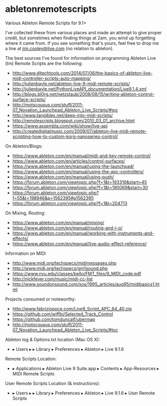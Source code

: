 abletonremotescripts
====================

Various Ableton Remote Scripts for 9.1+

I've collected these from various places and made an attempt to give proper credit, but sometimes when finding things at 2am, you wind up forgetting where it came from.  If you see something that's yours, feel free to drop me a line at jim.cooley@live.com (no relation to ableton).

The best sources I've found for information on programming Ableton Live (tm) Remote Scripts are the following:
* http://www.djtechtools.com/2014/07/06/the-basics-of-ableton-live-midi-controller-scripts-auto-mapping/
* http://julienbayle.net/ableton-live-9-midi-remote-scripts/
* http://julienbayle.net/PythonLiveAPI_documentation/Live9.1.4.xml
* http://blogs.bl0rg.net/netzstaub/2008/08/15/writing-ableton-control-surface-scripts/
* http://motscousus.com/stuff/2011-07_Novation_Launchpad_Ableton_Live_Scripts/#toc
* http://www.tangiblex.net/deep-into-midi-scripts/
* http://remotescripts.blogspot.com/2010_03_01_archive.html
* https://www.assembla.com/wiki/show/live-api
* http://createdigitalmusic.com/2009/07/ableton-live-midi-remote-scripting-how-to-custom-korg-nanoseries-control/

On Ableton/Blogs:
* https://www.ableton.com/en/manual/midi-and-key-remote-control/
* https://www.ableton.com/en/articles/control-surfaces/
* https://www.ableton.com/en/manual/using-the-launchpad/
* https://www.ableton.com/en/manual/using-the-apc-controllers/
* https://www.ableton.com/en/manual/using-push/
* https://forum.ableton.com/viewtopic.php?f=1&t=193316&start=45
* https://forum.ableton.com/viewtopic.php?f=1&t=190069&start=30
* https://forum.ableton.com/viewtopic.php?f=55&t=198946&p=1562395#p1562395
* https://forum.ableton.com/viewtopic.php?f=1&t=204713

On Mixing, Routing:
* https://www.ableton.com/en/manual/mixing/
* https://www.ableton.com/en/manual/routing-and-i-o/
* https://www.ableton.com/en/manual/working-with-instruments-and-effects/
* https://www.ableton.com/en/manual/live-audio-effect-reference/

Information on MIDI
* http://www.midi.org/techspecs/midimessages.php
* http://www.midi.org/techspecs/gm1sound.php
* https://www.nyu.edu/classes/bello/FMT_files/9_MIDI_code.pdf
* http://nickfever.com/music/midi-cc-list
* http://www.soundonsound.com/sos/1995_articles/aug95/midibasics1.html

Projects consumed or noteworthy:
* http://www.fabriziopoce.com/Live9_Script_APC_64_40.zip
* https://github.com/wiffbi/Selected_Track_Control
* https://github.com/tomduncalf/ubermap
* http://motscousus.com/stuff/2011-07_Novation_Launchpad_Ableton_Live_Scripts/#toc

Ableton log & Options.txt location (Mac OS X):
* <drive> ▸ Users ▸ <user name> ▸ Library ▸ Preferences ▸ Ableton ▸ Live 9.1.6

Remote Scripts Location:
* <drive> ▸ Applications ▸ Ableton Live 9 Suite.app ▸ Contents ▸ App-Resources ▸ MIDI Remote Scripts

User Remote Scripts Location (& instructions):
* <drive> ▸ Users ▸ <user name> ▸ Library ▸ Preferences ▸ Ableton ▸ Live 9.1.6 ▸ User Remote Scripts

